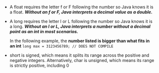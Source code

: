 * A float requires the letter f or F following the number so Java knows it is a float.
  **_Without an f or F, Java interprets a decimal value as a double._**


* A long requires the letter l or L following the number so Java knows it is a long.
  **_Without an l or L, Java interprets a number without a decimal point as an int in most
  scenarios._** 

  In the following example, the **number listed is bigger than what fits in
  an int** `long max = 3123456789; // DOES NOT COMPILE`

  
* short is signed, which means it splits its range across the positive and negative integers. 
Alternatively, char is unsigned, which means its range is strictly positive, including 0

